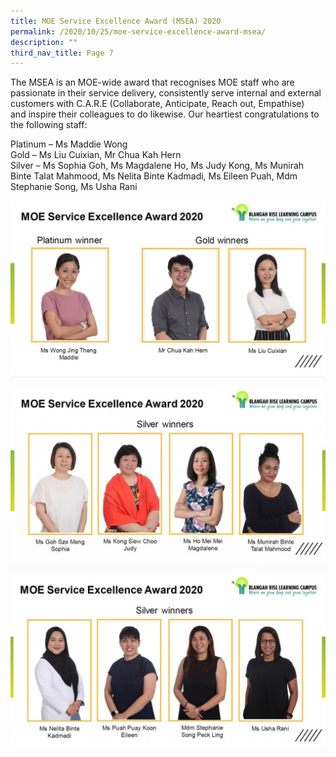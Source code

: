 ```yaml
---
title: MOE Service Excellence Award (MSEA) 2020
permalink: /2020/10/25/moe-service-excellence-award-msea/
description: ""
third_nav_title: Page 7
---
```

<p>The MSEA&nbsp;is an MOE-wide award that&nbsp;recognises MOE staff who are passionate in their service delivery, consistently serve internal and external customers with C.A.R.E (Collaborate, Anticipate, Reach out, Empathise) and&nbsp;inspire their colleagues to do likewise. Our heartiest congratulations to the following staff:</p>
<p>Platinum &ndash; Ms Maddie Wong<br />Gold &ndash; Ms Liu Cuixian, Mr Chua Kah Hern<br />Silver &ndash; Ms Sophia Goh, Ms Magdalene Ho, Ms Judy Kong, Ms&nbsp;Munirah Binte Talat Mahmood, Ms Nelita Binte Kadmadi, Ms Eileen Puah, Mdm Stephanie Song, Ms Usha Rani</p>

![](/images/1-4-1024x575.jpg)

![](/images/2-1-1024x571.jpg)

![](/images/3-1-1024x566.jpg)